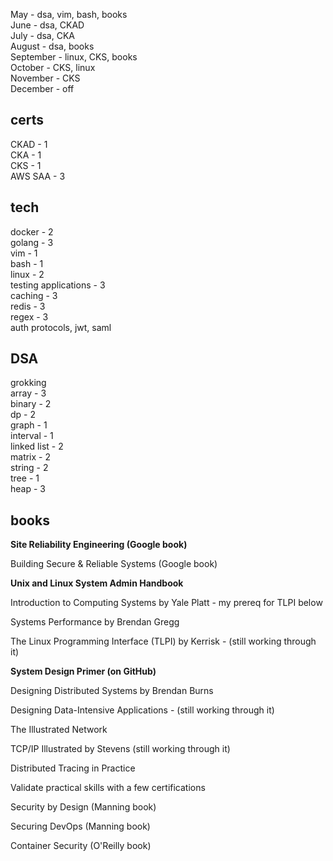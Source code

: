May - dsa, vim, bash, books  
June - dsa, CKAD  
July - dsa, CKA  
August - dsa, books  
September - linux, CKS, books  
October - CKS, linux  
November - CKS  
December - off  

## certs
CKAD - 1  
CKA - 1  
CKS - 1  
AWS SAA - 3  

## tech
docker - 2  
golang - 3  
vim - 1  
bash - 1  
linux - 2  
testing applications - 3  
caching - 3  
redis - 3  
regex - 3  
auth protocols, jwt, saml  

## DSA 
grokking  
array - 3  
binary - 2  
dp - 2  
graph - 1  
interval - 1  
linked list - 2  
matrix - 2  
string - 2  
tree - 1  
heap - 3  

## books
**Site Reliability Engineering (Google book)**

Building Secure & Reliable Systems (Google book)

**Unix and Linux System Admin Handbook**

Introduction to Computing Systems by Yale Platt - my prereq for TLPI below

Systems Performance by Brendan Gregg

The Linux Programming Interface (TLPI) by Kerrisk - (still working through it)

**System Design Primer (on GitHub)**

Designing Distributed Systems by Brendan Burns

Designing Data-Intensive Applications - (still working through it)

The Illustrated Network

TCP/IP Illustrated by Stevens (still working through it)

Distributed Tracing in Practice

Validate practical skills with a few certifications

Security by Design (Manning book)

Securing DevOps (Manning book)

Container Security (O'Reilly book)